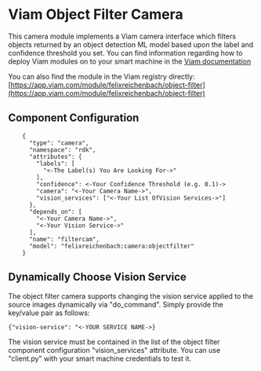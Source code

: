 # Viam Object Filter Camera

This camera module implements a Viam camera interface which filters objects returned by an object detection ML model based upon the label and confidence threshold you set.
You can find information regarding how to deploy Viam modules on to your smart machine in the [Viam documentation](https://docs.viam.com/registry/#use-modules)

You can also find the module in the Viam registry directly: [https://app.viam.com/module/felixreichenbach/object-filter](https://app.viam.com/module/felixreichenbach/object-filter)

## Component Configuration

```
    {
      "type": "camera",
      "namespace": "rdk",
      "attributes": {
        "labels": [
          "<-The Label(s) You Are Looking For->"
        ],
        "confidence": <-Your Confidence Threshold (e.g. 0.1)->
        "camera": "<-Your Camera Name->",
        "vision_services": ["<-Your List OfVision Services->"]
      },
      "depends_on": [
        "<-Your Camera Name->",
        "<-Your Vision Service->"
      ],
      "name": "filtercam",
      "model": "felixreichenbach:camera:objectfilter"
    }
```

## Dynamically Choose Vision Service

The object filter camera supports changing the vision service applied to the source images dynamically via "do_command".
Simply provide the key/value pair as follows:

```
{"vision-service": "<-YOUR SERVICE NAME->}
```

The vision service must be contained in the list of the object filter component configuration "vision_services" attribute.
You can use "client.py" with your smart machine credentials to test it.